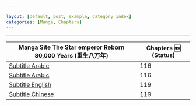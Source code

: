 ```yaml
---

layout: [default, post, example, category_index]
categories: [Manga, Chapters]
---
```


---





|Manga Site The Star emperor Reborn 80,000 Years (重生八万年) | Chapters <md>:new:</md> (Status)|
|------- | ------|
|[Subtitle Arabic](https://www.azoramanga.com/manga/the-star-emperor/) | 116 |
|[Subtitle Arabic](https://mangakm.com/manga/the-star-emperor/) | 116 |
|[Subtitle English](https://mangabob.com/manga/reborn-80000-years/) | 119 |
|[Subtitle Chinese](https://www.ohmanhua.com/13410/) | 119 |



